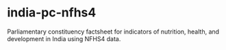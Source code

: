 # india-pc-nfhs4
Parliamentary constituency factsheet for indicators of nutrition, health, and development in India using NFHS4 data.
